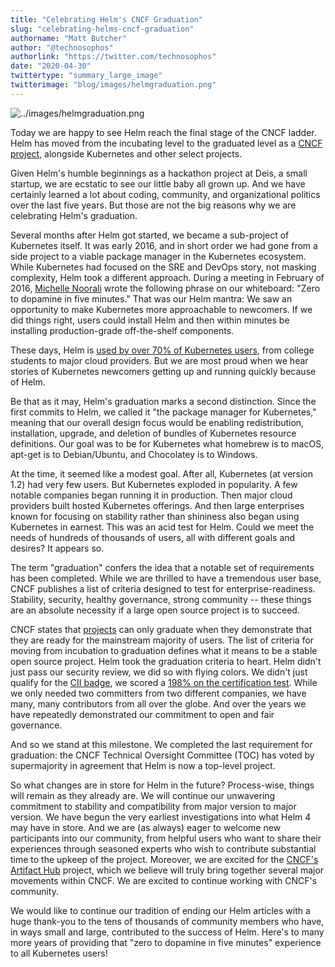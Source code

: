 ```yaml
---
title: "Celebrating Helm's CNCF Graduation"
slug: "celebrating-helms-cncf-graduation"
authorname: "Matt Butcher"
author: "@technosophos"
authorlink: "https://twitter.com/technosophos"
date: "2020-04-30"
twittertype: "summary_large_image"
twitterimage: "blog/images/helmgraduation.png"
---
```


![../images/helmgraduation.png](../images/helmgraduation.png)

Today we are happy to see Helm reach the final stage of the CNCF ladder. Helm has moved from the incubating level to the graduated level as a [CNCF project](https://www.cncf.io/projects/), alongside Kubernetes and other select projects.

Given Helm's humble beginnings as a hackathon project at Deis, a small startup, we are ecstatic to see our little baby all grown up. And we have certainly learned a lot about coding, community, and organizational politics over the last five years. But those are not the big reasons why we are celebrating Helm's graduation.

Several months after Helm got started, we became a sub-project of Kubernetes itself. It was early 2016, and in short order we had gone from a side project to a viable package manager in the Kubernetes ecosystem. While Kubernetes had focused on the SRE and DevOps story, not masking complexity, Helm took a different approach. During a meeting in February of 2016, [Michelle Noorali](https://twitter.com/michellenoorali) wrote the following phrase on our whiteboard: "Zero to dopamine in five minutes." That was our Helm mantra: We saw an opportunity to make Kubernetes more approachable to newcomers. If we did things right, users could install Helm and then within minutes be installing production-grade off-the-shelf components.

These days, Helm is [used by over 70% of Kubernetes users](https://www.cncf.io/wp-content/uploads/2020/03/CNCF_Survey_Report.pdf), from college students to major cloud providers. But we are most proud when we hear stories of Kubernetes newcomers getting up and running quickly because of Helm.

Be that as it may, Helm's graduation marks a second distinction. Since the first commits to Helm, we called it "the package manager for Kubernetes," meaning that our overall design focus would be enabling redistribution, installation, upgrade, and deletion of bundles of Kubernetes resource definitions. Our goal was to be for Kubernetes what homebrew is to macOS, apt-get is to Debian/Ubuntu, and Chocolatey is to Windows.

At the time, it seemed like a modest goal. After all, Kubernetes (at version 1.2) had very few users. But Kubernetes exploded in popularity. A few notable companies began running it in production. Then major cloud providers built hosted Kubernetes offerings. And then large enterprises known for focusing on stability rather than shininess also began using Kubernetes in earnest. This was an acid test for Helm. Could we meet the needs of hundreds of thousands of users, all with different goals and desires? It appears so.

The term "graduation" confers the idea that a notable set of requirements has been completed. While we are thrilled to have a tremendous user base, CNCF publishes a list of criteria designed to test for enterprise-readiness. Stability, security, healthy governance, strong community -- these things are an absolute necessity if a large open source project is to succeed.

CNCF states that [projects](https://www.cncf.io/projects/) can only graduate when they demonstrate that they are ready for the mainstream majority of users. The list of criteria for moving from incubation to graduation defines what it means to be a stable open source project. Helm took the graduation criteria to heart. Helm didn't just pass our security review, we did so with flying colors. We didn't just qualify for the [CII badge](https://bestpractices.coreinfrastructure.org/en), we scored a [198% on the certification test](https://bestpractices.coreinfrastructure.org/en/projects?q=helm%20package%20manager). While we only needed two committers from two different companies, we have many, many contributors from all over the globe. And over the years we have repeatedly demonstrated our commitment to open and fair governance.

And so we stand at this milestone. We completed the last requirement for graduation: the CNCF Technical Oversight Committee (TOC) has voted by supermajority in agreement that Helm is now a top-level project.

So what changes are in store for Helm in the future? Process-wise, things will remain as they already are. We will continue our unwavering commitment to stability and compatibility from major version to major version. We have begun the very earliest investigations into what Helm 4 may have in store. And we are (as always) eager to welcome new participants into our community, from helpful users who want to share their experiences through seasoned experts who wish to contribute substantial time to the upkeep of the project. Moreover, we are excited for the [CNCF's Artifact Hub](https://devclass.com/2020/03/12/cncf-starts-new-artifact-hub/) project, which we believe will truly bring together several major movements within CNCF. We are excited to continue working with CNCF's community.

We would like to continue our tradition of ending our Helm articles with a huge thank-you to the tens of thousands of community members who have, in ways small and large, contributed to the success of Helm. Here's to many more years of providing that "zero to dopamine in five minutes" experience to all Kubernetes users!


